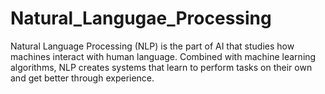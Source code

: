 # Natural_Langugae_Processing
Natural Language Processing (NLP) is the part of AI that studies how machines interact with human language. Combined with machine learning algorithms, NLP creates systems that learn to perform tasks on their own and get better through experience.
